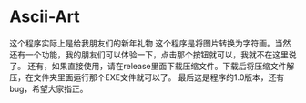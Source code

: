 # Ascii-Art
这个程序实际上是给我朋友们的新年礼物
这个程序是将图片转换为字符画。当然还有一个功能，我的朋友们可以体验一下，点击那个按钮就可以，我就不在这里说了。
还有，如果直接使用，请在release里面下载压缩文件。下载后将压缩文件解压，在文件夹里面运行那个EXE文件就可以了。
最后这是程序的1.0版本，还有bug，希望大家指正。
